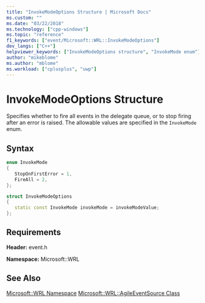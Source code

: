 ```yaml
---
title: "InvokeModeOptions Structure | Microsoft Docs"
ms.custom: ""
ms.date: "03/22/2018"
ms.technology: ["cpp-windows"]
ms.topic: "reference"
f1_keywords: ["event/Microsoft::WRL::InvokeModeOptions"]
dev_langs: ["C++"]
helpviewer_keywords: ["InvokeModeOptions structure", "InvokeMode enum"]
author: "mikeblome"
ms.author: "mblome"
ms.workload: ["cplusplus", "uwp"]
---
```

# InvokeModeOptions Structure

Specifies whether to fire all events in the delegate queue, or to stop firing after an error is raised. The allowable values are specified in the `InvokeMode` enum.

## Syntax

```cpp
enum InvokeMode
{
   StopOnFirstError = 1,
   FireAll = 2,
};

struct InvokeModeOptions
{
   static const InvokeMode invokeMode = invokeModeValue;
};
```

## Requirements

**Header:** event.h

**Namespace:** Microsoft::WRL

## See Also

[Microsoft::WRL Namespace](../windows/microsoft-wrl-namespace.md)
[Microsoft::WRL::AgileEventSource Class](../windows/agileeventsource-class.md)
